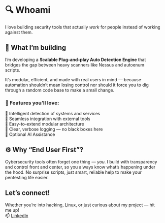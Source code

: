 # 🔍 Whoami

I love building security tools that actually *work* for people instead of working against them.

## 🚀 What I’m building

I’m developing a **Scalable Plug-and-play Auto Detection Engine** that bridges the gap between heavy scanners like Nessus and autoenum scripts. 

It’s modular, efficient, and made with real users in mind — because automation shouldn’t mean losing control nor should it force you to dig through a random code base to make a small change.

### 🔧 Features you’ll love:  
🧬 Intelligent detection of systems and services  
🔗 Seamless integration with external tools  
🧩 Easy-to-extend modular architecture  
📄 Clear, verbose logging — no black boxes here  
🤖 Optional AI Assistance

## ⚙️  Why “End User First”?

Cybersecurity tools often forget one thing — *you*. I build with transparency and control front and center, so you always know what’s happening under the hood. No surprise scripts, just smart, reliable help to make your pentesting life easier.

## Let’s connect!

Whether you’re into hacking, Linux, or just curious about my project — hit me up!  
📫 [LinkedIn](https://www.linkedin.com/in/franciszek-malek/)
